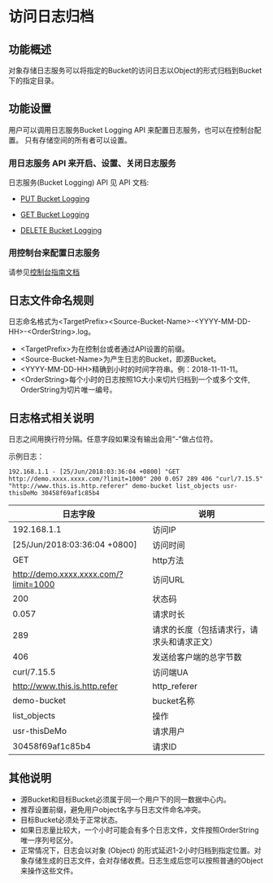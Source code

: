 ---
---
# 访问日志归档

## 功能概述

对象存储日志服务可以将指定的Bucket的访问日志以Object的形式归档到Bucket下的指定目录。

## 功能设置

用户可以调用日志服务Bucket Logging API 来配置日志服务，也可以在控制台配置。
只有存储空间的所有者可以设置。

### 用日志服务 API 来开启、设置、关闭日志服务

日志服务(Bucket Logging) API 见 API 文档:

- [PUT Bucket Logging](/qingstor/api/bucket/logging/put_logging.html)

- [GET Bucket Logging](/qingstor/api/bucket/logging/get_logging.html)

- [DELETE Bucket Logging](/qingstor/api/bucket/logging/delete_logging.html)

### 用控制台来配置日志服务

请参见[控制台指南文档](/qingstor/guide/bucket_manage.html#设置日志功能)

## 日志文件命名规则

日志命名格式为&lt;TargetPrefix&gt;&lt;Source-Bucket-Name&gt;-&lt;YYYY-MM-DD-HH&gt;-&lt;OrderString&gt;.log。
- &lt;TargetPrefix&gt;为在控制台或者通过API设置的前缀。
- &lt;Source-Bucket-Name&gt;为产生日志的Bucket，即源Bucket。
- &lt;YYYY-MM-DD-HH&gt;精确到小时的时间字符串。例：2018-11-11-11。
- &lt;OrderString&gt;每个小时的日志按照1G大小来切片归档到一个或多个文件, OrderString为切片唯一编号。

## 日志格式相关说明

日志之间用换行符分隔。任意字段如果没有输出会用“-”做占位符。

示例日志：

	192.168.1.1 - [25/Jun/2018:03:36:04 +0800] "GET http://demo.xxxx.xxxx.com/?limit=1000" 200 0.057 289 406 "curl/7.15.5" "http://www.this.is.http.referer" demo-bucket list_objects usr-thisDeMo 30458f69af1c85b4

|日志字段|说明|
|--|--|
|192.168.1.1|访问IP|
|[25/Jun/2018:03:36:04 +0800]|访问时间|
|GET|http方法|
|http://demo.xxxx.xxxx.com/?limit=1000 |访问URL|
|200 | 状态码|
|0.057|请求时长|
|289|请求的长度（包括请求行，请求头和请求正文）|
|406|发送给客户端的总字节数|
|curl/7.15.5|访问端UA|
|http://www.this.is.http.refer | http_referer|
|demo-bucket|bucket名称|
|list_objects|操作|
|usr-thisDeMo|请求用户|
|30458f69af1c85b4|请求ID|

## 其他说明

- 源Bucket和目标Bucket必须属于同一个用户下的同一数据中心内。
- 推荐设置前缀，避免用户object名字与日志文件命名冲突。
- 目标Bucket必须处于正常状态。
- 如果日志量比较大，一个小时可能会有多个日志文件，文件按照OrderString唯一序列号区分。
- 正常情况下，日志会以对象 (Object) 的形式延迟1-2小时归档到指定位置。对象存储生成的日志文件，会对存储收费。日志生成后您可以按照普通的Object来操作这些文件。
